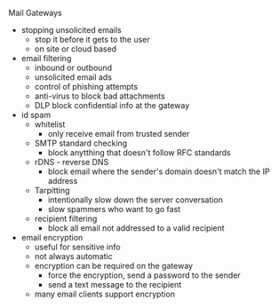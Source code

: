Mail Gateways 

* stopping unsolicited emails 
	* stop it before it gets to the user 
	* on site or cloud based
* email filtering 
	* inbound or outbound 
	* unsolicited email ads 
	* control of phishing attempts 
	* anti-virus to block bad attachments 
	* DLP block confidential info at the gateway
* id spam
	* whitelist 
		* only receive email from trusted sender 
	* SMTP standard checking 
		* block anytthing that doesn't follow RFC standards
	* rDNS - reverse DNS
		* block email where the sender's domain doesn't match the IP address
	* Tarpitting 
		* intentionally slow down the server conversation 
		* slow spammers who want to go fast
	* recipient filtering 
		* block all email not addressed to a valid recipient 
* email encryption
	* useful for sensitive info
	* not always automatic 
	* encryption can be required on the gateway 
		* force the encryption, send a password to the sender 
		* send a text message to the recipient 
	* many email clients support encryption 